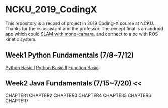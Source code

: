 # NCKU_2019_CodingX

This repository is a record of project in 2019 Coding-X course at NCKU. Thanks for the cs assistant and the professor. The except final is an android app which could [SLAM with mono-camara](https://github.com/tony92151/Moblie_SLAM), and connect to a pc with ROS kinetic system.

## Week1 Python Fundamentals (7/8~7/12)
[Python Basic I](https://nbviewer.jupyter.org/format/slides/github/NetDBNCKU/CodingX-19-Python/blob/master/Lesson02-Python_Basic%28I%29.ipynb?flush_cache=true#/)
[Python Basic II](https://nbviewer.jupyter.org/format/slides/github/NetDBNCKU/CodingX-19-Python/blob/master/Lesson03-Python_Basic(II).ipynb?flush_cache=true#/)
[ Function Basic](https://nbviewer.jupyter.org/format/slides/github/NetDBNCKU/CodingX-19-Python/blob/master/Lesson04-Function.ipynb?flush_cache=true#/)
## Week2 Java Fundamentals (7/15~7/20) <<
CHAPTER1
CHAPTER2
CHAPTER3
CHAPTER4
CHAPTER5
CHAPTER6
CHAPTER7



